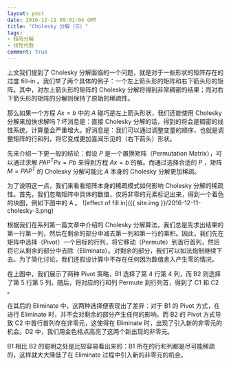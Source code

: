 ```yaml
---
layout: post
date: 2016-12-11 09:01:04 GMT
title: "Cholesky 分解（三）"
tags:
- 矩阵分解
- 线性代数
comment: true
---
```


上文我们提到了 Cholesky 分解面临的一个问题，就是对于一些形状的矩阵存在的过度 fill-in 。我们举了两个具体的例子：一个左上箭头形的矩阵和右下箭头形的矩阵。其中，对左上箭头形的矩阵的 Cholesky 分解将得到非常稠密的结果；而对右下箭头形的矩阵的分解则保持了原始的稀疏性。

那么如果一个方程 $Ax=b$ 中的 $A$ 碰巧是左上箭头形状，我们还能使用 Cholesky 分解来加快求解吗？坏消息是：直接 Cholesky 分解的话，得到的将会是稠密的线性系统，计算量会严重增大。好消息是：我们可以通过调整变量的顺序，也就是调整矩阵的行和列，将它变成更加喜闻乐见的（右下箭头）形状。

先来介绍一下更一般的结论：假设 $P$ 是一个置换矩阵（Permutation Matrix），可以通过求解 $PAP^T Px = Pb$ 来得到方程 $Ax = b$ 的解。而通过选择合适的 $P$ ，矩阵 $M = PAP^T$ 的 Cholesky 分解可能比 $A$ 本身的 Cholesky 分解更加稀疏。

为了说明这一点，我们来看看矩阵本身的稀疏模式如何影响 Cholesky 分解的稀疏性。首先，我们忽略矩阵中具体的数值，仅将非零的元素标记出来，得到一个着色的块图，例如下图中的 A 。
![effect of fill in]({{ site.img }}/2016-12-11-cholesky-3.png)

根据我们在系列第一篇文章中介绍的 Cholesky 分解算法，我们总是先求出结果的第一行第一列，然后在剩余的部分中减去第一列和第一行的乘积。因此，我们先在矩阵中选择（Pivot）一个目标的行列，将它移动（Permute）到首行首列，然后将它从剩余的部分中去除（Eliminate）。对剩余的部分，我们可以如法炮制继续下去。为了简化讨论，我们还假设计算中不存在任何因为数值舍入产生零的情况。

在上图中，我们展示了两种 Pivot 策略，B1 选择了第 4 行第 4 列，而 B2 则选择了第 5 行第 5 列。随后，将对应的行和列 Permute 到行列首，得到了 C1 和 C2 。

在其后的 Eliminate 中，这两种选择便表现出了差异：对于 B1 的 Pivot 方式，在进行 Eliminate 时，并不会对剩余的部分产生任何的影响。而 B2 的 Pivot 方式导致 C2 中首行首列存在非零元，这使得在 Eliminate 时，出现了引入新的非零元的机会。D2 中，我们用金色格点高亮了这两个新出现的非零元。

B1 相比 B2 的聪明之处是比较容易看出来的：B1 所在的行和列都是尽可能稀疏的，这样就大大降低了在 Eliminate 过程中引入新的非零元的机会。

